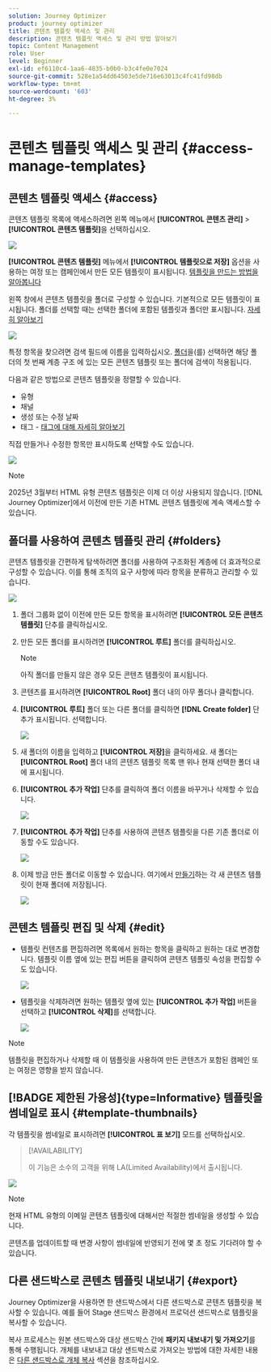 ```yaml
---
solution: Journey Optimizer
product: journey optimizer
title: 콘텐츠 템플릿 액세스 및 관리
description: 콘텐츠 템플릿 액세스 및 관리 방법 알아보기
topic: Content Management
role: User
level: Beginner
exl-id: ef6110c4-1aa6-4835-b0b0-b3c4fe0e7024
source-git-commit: 528e1a54dd64503e5de716e63013c4fc41fd98db
workflow-type: tm+mt
source-wordcount: '603'
ht-degree: 3%

---
```


# 콘텐츠 템플릿 액세스 및 관리 {#access-manage-templates}

## 콘텐츠 템플릿 액세스 {#access}

콘텐츠 템플릿 목록에 액세스하려면 왼쪽 메뉴에서 **[!UICONTROL 콘텐츠 관리]** > **[!UICONTROL 콘텐츠 템플릿]**&#x200B;을 선택하십시오.

![](assets/content-template-list.png)

**[!UICONTROL 콘텐츠 템플릿]** 메뉴에서 **[!UICONTROL 템플릿으로 저장]** 옵션을 사용하는 여정 또는 캠페인에서 만든 모든 템플릿이 표시됩니다. [템플릿을 만드는 방법을 알아봅니다](#create-content-templates)

왼쪽 창에서 콘텐츠 템플릿을 폴더로 구성할 수 있습니다. 기본적으로 모든 템플릿이 표시됩니다. 폴더를 선택할 때는 선택한 폴더에 포함된 템플릿과 폴더만 표시됩니다. [자세히 알아보기](#folders)

![](assets/content-template-list-folders.png)

특정 항목을 찾으려면 검색 필드에 이름을 입력하십시오. [폴더](#folders)을(를) 선택하면 해당 폴더의 첫 번째 계층 구조 <!--(not nested items)-->에 있는 모든 콘텐츠 템플릿 또는 폴더에 검색이 적용됩니다.

다음과 같은 방법으로 콘텐츠 템플릿을 정렬할 수 있습니다.
* 유형
* 채널
* 생성 또는 수정 날짜
* 태그 - [태그에 대해 자세히 알아보기](../start/search-filter-categorize.md#tags)

직접 만들거나 수정한 항목만 표시하도록 선택할 수도 있습니다.

![](assets/content-template-list-filters.png)

>[!NOTE]
>
>2025년 3월부터 HTML 유형 콘텐츠 템플릿은 이제 더 이상 사용되지 않습니다. [!DNL Journey Optimizer]에서 이전에 만든 기존 HTML 콘텐츠 템플릿에 계속 액세스할 수 있습니다.

## 폴더를 사용하여 콘텐츠 템플릿 관리 {#folders}

콘텐츠 템플릿을 간편하게 탐색하려면 폴더를 사용하여 구조화된 계층에 더 효과적으로 구성할 수 있습니다. 이를 통해 조직의 요구 사항에 따라 항목을 분류하고 관리할 수 있습니다.

![](assets/content-template-folders.png)

1. 폴더 그룹화 없이 이전에 만든 모든 항목을 표시하려면 **[!UICONTROL 모든 콘텐츠 템플릿]** 단추를 클릭하십시오.

1. 만든 모든 폴더를 표시하려면 **[!UICONTROL 루트]** 폴더를 클릭하십시오.

   >[!NOTE]
   >
   >아직 폴더를 만들지 않은 경우 모든 콘텐츠 템플릿이 표시됩니다.

1. 콘텐츠를 표시하려면 **[!UICONTROL Root]** 폴더 내의 아무 폴더나 클릭합니다.

1. **[!UICONTROL 루트]** 폴더 또는 다른 폴더를 클릭하면 **[!DNL Create folder]** 단추가 표시됩니다. 선택합니다.

   ![](assets/content-template-create-folder.png)

1. 새 폴더의 이름을 입력하고 **[!UICONTROL 저장]**&#x200B;을 클릭하세요. 새 폴더는 **[!UICONTROL Root]** 폴더 내의 콘텐츠 템플릿 목록 맨 위나 현재 선택한 폴더 내에 표시됩니다.

1. **[!UICONTROL 추가 작업]** 단추를 클릭하여 폴더 이름을 바꾸거나 삭제할 수 있습니다.

   ![](assets/content-template-folder-more-actions.png)

1. **[!UICONTROL 추가 작업]** 단추를 사용하여 콘텐츠 템플릿을 다른 기존 폴더로 이동할 수도 있습니다.

   ![](assets/content-template-folder-moved.png)

1. 이제 방금 만든 폴더로 이동할 수 있습니다. 여기에서 [만들기](create-content-templates.md)하는 각 새 콘텐츠 템플릿이 현재 폴더에 저장됩니다.

   ![](assets/content-template-folder-create.png)

## 콘텐츠 템플릿 편집 및 삭제 {#edit}

* 템플릿 컨텐츠를 편집하려면 목록에서 원하는 항목을 클릭하고 원하는 대로 변경합니다. 템플릿 이름 옆에 있는 편집 버튼을 클릭하여 콘텐츠 템플릿 속성을 편집할 수도 있습니다.

  ![](assets/content-template-edit.png)

* 템플릿을 삭제하려면 원하는 템플릿 옆에 있는 **[!UICONTROL 추가 작업]** 버튼을 선택하고 **[!UICONTROL 삭제]**&#x200B;를 선택합니다.

  ![](assets/content-template-list-delete.png)

>[!NOTE]
>
>템플릿을 편집하거나 삭제할 때 이 템플릿을 사용하여 만든 콘텐츠가 포함된 캠페인 또는 여정은 영향을 받지 않습니다.

## [!BADGE 제한된 가용성]{type=Informative} 템플릿을 썸네일로 표시 {#template-thumbnails}

각 템플릿을 썸네일로 표시하려면 **[!UICONTROL 표 보기]** 모드를 선택하십시오.

>[!AVAILABILITY]
>
>이 기능은 소수의 고객을 위해 LA(Limited Availability)에서 출시됩니다.

![](assets/content-template-grid-view.png)

>[!NOTE]
>
>현재 HTML 유형의 이메일 콘텐츠 템플릿에 대해서만 적절한 썸네일을 생성할 수 있습니다.

콘텐츠를 업데이트할 때 변경 사항이 썸네일에 반영되기 전에 몇 초 정도 기다려야 할 수 있습니다.

## 다른 샌드박스로 콘텐츠 템플릿 내보내기 {#export}

Journey Optimizer을 사용하면 한 샌드박스에서 다른 샌드박스로 콘텐츠 템플릿을 복사할 수 있습니다. 예를 들어 Stage 샌드박스 환경에서 프로덕션 샌드박스로 템플릿을 복사할 수 있습니다.

복사 프로세스는 원본 샌드박스와 대상 샌드박스 간에 **패키지 내보내기 및 가져오기**&#x200B;를 통해 수행됩니다. 개체를 내보내고 대상 샌드박스로 가져오는 방법에 대한 자세한 내용은 [다른 샌드박스로 개체 복사](../configuration/copy-objects-to-sandbox.md) 섹션을 참조하십시오.

